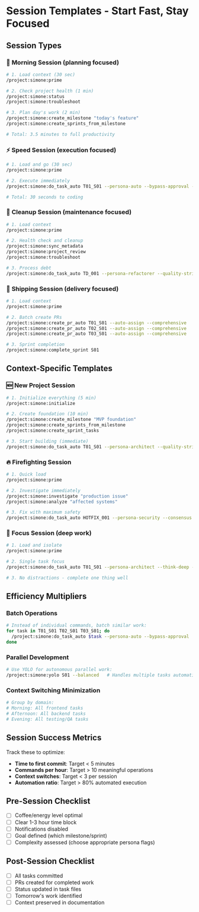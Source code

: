 # Session Templates - Start Fast, Stay Focused

## Session Types

### 🌅 **Morning Session** (planning focused)
```bash
# 1. Load context (30 sec)
/project:simone:prime

# 2. Check project health (1 min)
/project:simone:status
/project:simone:troubleshoot

# 3. Plan day's work (2 min)
/project:simone:create_milestone "today's feature"
/project:simone:create_sprints_from_milestone

# Total: 3.5 minutes to full productivity
```

### ⚡ **Speed Session** (execution focused)
```bash
# 1. Load and go (30 sec)
/project:simone:prime

# 2. Execute immediately
/project:simone:do_task_auto T01_S01 --persona-auto --bypass-approval --quality-strict

# Total: 30 seconds to coding
```

### 🧹 **Cleanup Session** (maintenance focused)
```bash
# 1. Load context
/project:simone:prime

# 2. Health check and cleanup
/project:simone:sync_metadata
/project:simone:project_review
/project:simone:troubleshoot

# 3. Process debt
/project:simone:do_task_auto TD_001 --persona-refactorer --quality-strict
```

### 🚢 **Shipping Session** (delivery focused)
```bash
# 1. Load context
/project:simone:prime

# 2. Batch create PRs
/project:simone:create_pr_auto T01_S01 --auto-assign --comprehensive
/project:simone:create_pr_auto T02_S01 --auto-assign --comprehensive  
/project:simone:create_pr_auto T03_S01 --auto-assign --comprehensive

# 3. Sprint completion
/project:simone:complete_sprint S01
```

## Context-Specific Templates

### 🆕 **New Project Session**
```bash
# 1. Initialize everything (5 min)
/project:simone:initialize

# 2. Create foundation (10 min)
/project:simone:create_milestone "MVP foundation"
/project:simone:create_sprints_from_milestone
/project:simone:create_sprint_tasks

# 3. Start building (immediate)
/project:simone:do_task_auto T01_S01 --persona-architect --quality-strict
```

### 🔥 **Firefighting Session**
```bash
# 1. Quick load
/project:simone:prime

# 2. Investigate immediately
/project:simone:investigate "production issue"
/project:simone:analyze "affected systems"

# 3. Fix with maximum safety
/project:simone:do_task_auto HOTFIX_001 --persona-security --consensus --quality-strict
```

### 🎯 **Focus Session** (deep work)
```bash
# 1. Load and isolate
/project:simone:prime

# 2. Single task focus
/project:simone:do_task_auto T01_S01 --persona-architect --think-deep --quality-strict --introspect

# 3. No distractions - complete one thing well
```

## Efficiency Multipliers

### **Batch Operations**
```bash
# Instead of individual commands, batch similar work:
for task in T01_S01 T02_S01 T03_S01; do
  /project:simone:do_task_auto $task --persona-auto --bypass-approval
done
```

### **Parallel Development**
```bash
# Use YOLO for autonomous parallel work:
/project:simone:yolo S01 --balanced   # Handles multiple tasks automatically
```

### **Context Switching Minimization**
```bash
# Group by domain:
# Morning: All frontend tasks
# Afternoon: All backend tasks  
# Evening: All testing/QA tasks
```

## Session Success Metrics

Track these to optimize:
- **Time to first commit**: Target < 5 minutes
- **Commands per hour**: Target > 10 meaningful operations
- **Context switches**: Target < 3 per session
- **Automation ratio**: Target > 80% automated execution

## Pre-Session Checklist

- [ ] Coffee/energy level optimal
- [ ] Clear 1-3 hour time block  
- [ ] Notifications disabled
- [ ] Goal defined (which milestone/sprint)
- [ ] Complexity assessed (choose appropriate persona flags)

## Post-Session Checklist

- [ ] All tasks committed
- [ ] PRs created for completed work
- [ ] Status updated in task files
- [ ] Tomorrow's work identified
- [ ] Context preserved in documentation